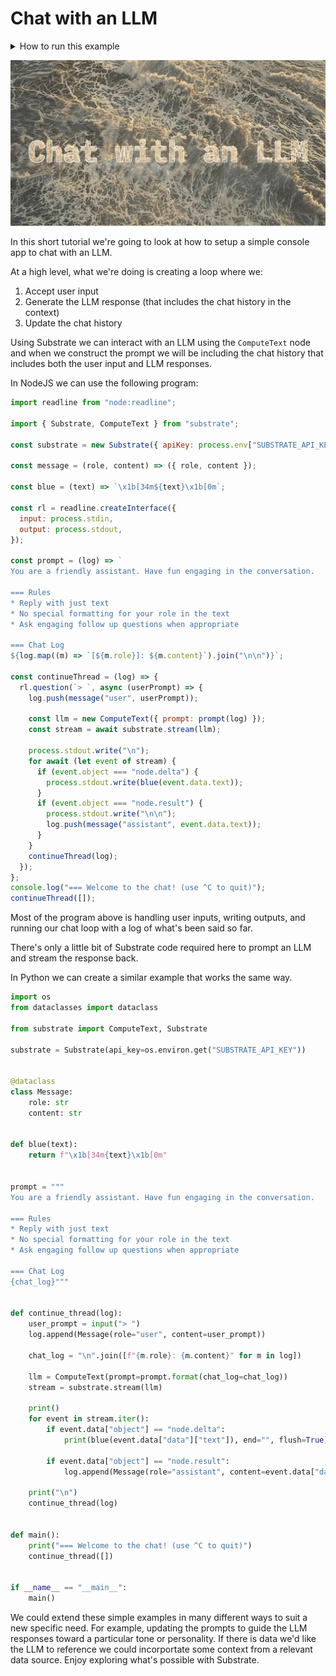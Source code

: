 # Chat with an LLM

<details>
<summary>How to run this example</summary>
<br/>

```bash
# Set your API key as an environment variable.
export SUBSTRATE_API_KEY=ENTER_YOUR_KEY

# Run the TypeScript example

cd typescript                    # Navigate to the typescript example
npm install                      # Install dependencies
npm start                        # Run the example

# Run the Python example

# Using poetry

cd python                        # Navigate to the python example
poetry install                   # Install dependencies and build the example
poetry run python src/example.py # Run the example
```

</details>

![hero](hero.png)

In this short tutorial we're going to look at how to setup a simple console app to chat with an LLM. 

At a high level, what we're doing is creating a loop where we:
1. Accept user input
2. Generate the LLM response (that includes the chat history in the context)
3. Update the chat history

Using Substrate we can interact with an LLM using the `ComputeText` node and when we construct the prompt
we will be including the chat history that includes both the user input and LLM responses.

In NodeJS we can use the following program:

```js
import readline from "node:readline";

import { Substrate, ComputeText } from "substrate";

const substrate = new Substrate({ apiKey: process.env["SUBSTRATE_API_KEY"] });

const message = (role, content) => ({ role, content });

const blue = (text) => `\x1b[34m${text}\x1b[0m`;

const rl = readline.createInterface({
  input: process.stdin,
  output: process.stdout,
});

const prompt = (log) => `
You are a friendly assistant. Have fun engaging in the conversation.

=== Rules
* Reply with just text
* No special formatting for your role in the text
* Ask engaging follow up questions when appropriate

=== Chat Log
${log.map((m) => `[${m.role}]: ${m.content}`).join("\n\n")}`;

const continueThread = (log) => {
  rl.question(`> `, async (userPrompt) => {
    log.push(message("user", userPrompt));

    const llm = new ComputeText({ prompt: prompt(log) });
    const stream = await substrate.stream(llm);

    process.stdout.write("\n");
    for await (let event of stream) {
      if (event.object === "node.delta") {
        process.stdout.write(blue(event.data.text));
      }
      if (event.object === "node.result") {
        process.stdout.write("\n\n");
        log.push(message("assistant", event.data.text));
      }
    }
    continueThread(log);
  });
};
console.log("=== Welcome to the chat! (use ^C to quit)");
continueThread([]);
```

Most of the program above is handling user inputs, writing outputs, and running our chat loop with a log of what's been said so far.

There's only a little bit of Substrate code required here to prompt an LLM and stream the response back.

In Python we can create a similar example that works the same way.

```python
import os
from dataclasses import dataclass

from substrate import ComputeText, Substrate

substrate = Substrate(api_key=os.environ.get("SUBSTRATE_API_KEY"))


@dataclass
class Message:
    role: str
    content: str


def blue(text):
    return f"\x1b[34m{text}\x1b[0m"


prompt = """
You are a friendly assistant. Have fun engaging in the conversation.

=== Rules
* Reply with just text
* No special formatting for your role in the text
* Ask engaging follow up questions when appropriate

=== Chat Log
{chat_log}"""


def continue_thread(log):
    user_prompt = input("> ")
    log.append(Message(role="user", content=user_prompt))

    chat_log = "\n".join([f"{m.role}: {m.content}" for m in log])

    llm = ComputeText(prompt=prompt.format(chat_log=chat_log))
    stream = substrate.stream(llm)

    print()
    for event in stream.iter():
        if event.data["object"] == "node.delta":
            print(blue(event.data["data"]["text"]), end="", flush=True)

        if event.data["object"] == "node.result":
            log.append(Message(role="assistant", content=event.data["data"]["text"]))

    print("\n")
    continue_thread(log)


def main():
    print("=== Welcome to the chat! (use ^C to quit)")
    continue_thread([])


if __name__ == "__main__":
    main()
```

We could extend these simple examples in many different ways to suit a new specific need. For example,
updating the prompts to guide the LLM responses toward a particular tone or personality. If there is 
data we'd like the LLM to reference we could incorportate some context from a relevant data source. Enjoy
exploring what's possible with Substrate.
